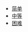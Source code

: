 * [简单](algorithm/leetcode/easy/easy.md)
* [中等](algorithm/leetcode/middle/middle.md)
* [困难](algorithm/leetcode/hard/hard.md)
